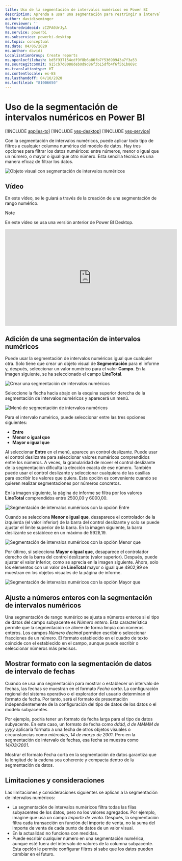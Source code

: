 ```yaml
---
title: Uso de la segmentación de intervalos numéricos en Power BI
description: Aprenda a usar una segmentación para restringir a intervalos numéricos en Power BI.
author: davidiseminger
ms.reviewer: ''
featuredvideoid: zIZPA0UrJyA
ms.service: powerbi
ms.subservice: powerbi-desktop
ms.topic: conceptual
ms.date: 04/06/2020
ms.author: davidi
LocalizationGroup: Create reports
ms.openlocfilehash: bd5f937154edf9f8b6a86fb7f53690943a7f3a53
ms.sourcegitcommit: 915cb7d8088deb0d9d86f3b15dfb4f6f5b1b869c
ms.translationtype: HT
ms.contentlocale: es-ES
ms.lasthandoff: 04/10/2020
ms.locfileid: "81006650"
---
```

# <a name="use-the-numeric-range-slicer-in-power-bi"></a>Uso de la segmentación de intervalos numéricos en Power BI

[!INCLUDE [applies-to](includes/applies-to.md)] [!INCLUDE [yes-desktop](includes/yes-desktop.md)] [!INCLUDE [yes-service](includes/yes-service.md)]

Con la segmentación de intervalos numéricos, puede aplicar todo tipo de filtros a cualquier columna numérica del modelo de datos. Hay tres opciones para filtrar los datos numéricos: entre números, menor o igual que un número, o mayor o igual que otro número. Esta sencilla técnica es una manera eficaz de filtrar los datos.

![Objeto visual con segmentación de intervalos numéricos](media/desktop-slicer-numeric-range/desktop-slicer-numeric-range-0.png)

## <a name="video"></a>Vídeo

En este vídeo, se le guiará a través de la creación de una segmentación de rango numérico.

> [!NOTE]
> En este vídeo se usa una versión anterior de Power BI Desktop.

<iframe width="560" height="315" src="https://www.youtube.com/embed/zIZPA0UrJyA" frameborder="0" allowfullscreen></iframe> 


## <a name="add-a-numeric-range-slicer"></a>Adición de una segmentación de intervalos numéricos

Puede usar la segmentación de intervalos numéricos igual que cualquier otra. Solo tiene que crear un objeto visual de **Segmentación** para el informe y, después, seleccionar un valor numérico para el valor **Campo**. En la imagen siguiente, se ha seleccionado el campo **LineTotal**.

![Crear una segmentación de intervalos numéricos](media/desktop-slicer-numeric-range/desktop-slicer-numeric-range-1-create.png)

Seleccione la flecha hacia abajo en la esquina superior derecha de la segmentación de intervalos numéricos y aparecerá un menú.

![Menú de segmentación de intervalos numéricos](media/desktop-slicer-numeric-range/desktop-slicer-numeric-range-2-between.png)

Para el intervalo numérico, puede seleccionar entre las tres opciones siguientes:

* **Entre**
* **Menor o igual que**
* **Mayor o igual que**

Al seleccionar **Entre** en el menú, aparece un control deslizante. Puede usar el control deslizante para seleccionar valores numéricos comprendidos entre los números. A veces, la granularidad de mover el control deslizante de la segmentación dificulta la elección exacta de ese número. También puede usar el control deslizante y seleccionar cualquiera de las casillas para escribir los valores que quiera. Esta opción es conveniente cuando se quieren realizar segmentaciones por números concretos.

En la imagen siguiente, la página de informe se filtra por los valores **LineTotal** comprendidos entre 2500,00 y 6000,00.

![Segmentación de intervalos numéricos con la opción Entre](media/desktop-slicer-numeric-range/desktop-slicer-numeric-range-3-between-range.png)

Cuando se selecciona **Menor o igual que**, desaparece el controlador de la izquierda (el valor inferior) de la barra del control deslizante y solo se puede ajustar el límite superior de la barra. En la imagen siguiente, la barra deslizante se establece en un máximo de 5928,19.

![Segmentación de intervalos numéricos con la opción Menor que](media/desktop-slicer-numeric-range/desktop-slicer-numeric-range-4-less-than.png)

Por último, si selecciona **Mayor o igual que**, desaparece el controlador derecho de la barra del control deslizante (valor superior). Después, puede ajustar el valor inferior, como se aprecia en la imagen siguiente. Ahora, solo los elementos con un valor de **LineTotal** mayor o igual que 4902,99 se muestran en los objetos visuales de la página de informe.

![Segmentación de intervalos numéricos con la opción Mayor que](media/desktop-slicer-numeric-range/desktop-slicer-numeric-range-5-greater-than.png)

## <a name="snap-to-whole-numbers-with-the-numeric-range-slicer"></a>Ajuste a números enteros con la segmentación de intervalos numéricos

Una segmentación de rango numérico se ajusta a números enteros si el tipo de datos del campo subyacente es *Número entero*. Esta característica permite que la segmentación se alinee de forma limpia con números enteros. Los campos *Número decimal* permiten escribir o seleccionar fracciones de un número. El formato establecido en el cuadro de texto coincide con el establecido en el campo, aunque puede escribir o seleccionar números más precisos.

## <a name="display-formatting-with-the-date-range-slicer"></a>Mostrar formato con la segmentación de datos de intervalo de fechas

Cuando se usa una segmentación para mostrar o establecer un intervalo de fechas, las fechas se muestran en el formato *Fecha corta*. La configuración regional del sistema operativo o el explorador del usuario determinan el formato de fecha. Por tanto, será el formato de presentación independientemente de la configuración del tipo de datos de los datos o el modelo subyacentes.

Por ejemplo, podría tener un formato de fecha larga para el tipo de datos subyacente. En este caso, un formato de fecha como *dddd, d de MMMM de yyyy* aplicaría formato a una fecha de otros objetos visuales o circunstancias como *miércoles, 14 de marzo de 2001*. Pero en la segmentación de intervalo de fechas, esa fecha se muestra como *14/03/2001*.

Mostrar el formato Fecha corta en la segmentación de datos garantiza que la longitud de la cadena sea coherente y compacta dentro de la segmentación de datos.

## <a name="limitations-and-considerations"></a>Limitaciones y consideraciones

Las limitaciones y consideraciones siguientes se aplican a la segmentación de intervalos numéricos:

* La segmentación de intervalos numéricos filtra todas las filas subyacentes de los datos, pero no los valores agregados. Por ejemplo, imagine que usa un campo *Importe de venta*. Después, la segmentación filtra cada transacción en función del importe de venta, no la suma del importe de venta de cada punto de datos de un valor visual.
* En la actualidad no funciona con medidas.
* Puede escribir cualquier número en una segmentación numérica, aunque esté fuera del intervalo de valores de la columna subyacente. Esta opción le permite configurar filtros si sabe que los datos pueden cambiar en el futuro.
